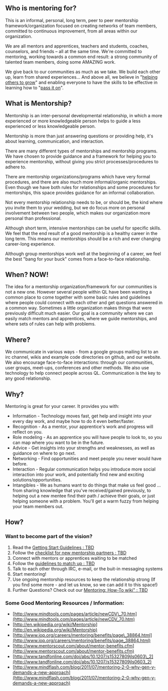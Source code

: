 
## Who is mentoring for?
This is an informal, personal, long term, peer to peer mentorship framework/organization focused on creating networks of team members, committed to continuous improvement, from all areas within our organization.

We are all mentors and apprentices, teachers and students, coaches, counselors, and friends – all at the same time. We're committed to mentoring, working towards a common end result: a strong community of talented team members, doing some AMAZING work.

We give back to our communities as much as we take. We build each other up, learn from shared experiences... And above all, we believe in "<u>helping others to grow</u>" and enabling everyone to have the skills to be effective in learning how to "<u>pass it on</u>".

## What is Mentorship?
Mentorship is an inter-personal developmental relationship, in which a more experienced or more knowledgeable person helps to guide a less experienced or less knowledgeable person.

Mentorship is more than just answering questions or providing help, it's about learning, communication, and interaction.

There are many different types of mentorships and mentorship programs. We have chosen to provide guidance and a framework for helping you to experience mentorship, without giving you strict processes/procedures to adhere to.

There are mentorship organizations/programs which have very formal procedures, and there are also much more informal/organic mentorships. Even though we have both rules for relationships and some procedures for mentorships, this space provides guidance for an informal collaboration.

Not every mentorship relationship needs to be, or should be, the kind where you invite them to your wedding, but we do focus more on personal involvement between two people, which makes our organization more personal than professional.

Although short term, intensive mentorships can be useful for specific skills. We feel that the end result of a good mentorship is a healthy career in the long term. This means our mentorships should be a rich and ever changing career-long experience.

Although group mentorships work well at the beginning of a career, we feel the best "bang for your buck" comes from a face-to-face relationship.

## When? NOW!
The idea for a mentorship organization/framework for our communities is not a new one. However several people within QL have been wanting a common place to come together with some basic rules and guidelines where people could connect with each other and get questions answered in a common way. Sometimes a little organization makes things that were previously difficult much easier. Our goal is a community where we can easily match mentors and apprentices, where we guide mentorships, and where sets of rules can help with problems.

## Where?
We communicate in various ways - from a google groups mailing list to an irc channel, wikis and example code directories on github, and our website. We also encourage face-to-face interactions: through our communities, user groups, meet-ups, conferences and other methods. We also use technology to help connect people across QL. Communication is the key to any good relationship.

## Why?
Mentoring is great for your career. 
It provides you with:
- Information - Technology moves fast, get help and insight into your every day work, and maybe how to do it even better/faster.
- Recognition - As a mentor, your apprentice's work and progress will reflect on you.
- Role modeling - As an apprentice you will have people to look to, so you can map where you want to be in the future.
- Advice - Get insights into your strengths and weaknesses, as well as guidance on where to go next.
- Networking - Find opportunities and meet people you never would have before.
- Interaction - Regular communication helps you introduce more social interaction into your work, and potentially find new and exciting solutions/opportunities.
- Intangibles - We as humans want to do things that make us feel good ... from sharing knowledge that you've received/gained previously, to helping out a new mentee find their path / achieve their goals, or just helping someone with a problem. You'll get a warm fuzzy from helping your team members out.




## How?
### Want to become part of the vision?
1. Read the [Getting Start Guidelines : TBD]()
2. Follow the [checklist for new mentorship partners : TBD]()
3. Connect with mentors or apprentices waiting to be matched
4. Follow the [guidelines to match up : TBD]()
5. Talk to each other through IRC, e-mail, or the buit-in messaging systems
6. Start mentoring!
7. Use ongoing mentorship resources to keep the relationship strong (If you find some more - and let us know, so we can add it to this space!)
8. Further Questions? Check out our [Mentoring: How-To wiki" : TBD]()

### Some Good Mentoring Resources / Information:
- [http://www.mindtools.com/pages/article/newCDV\_70.htm](http://www.mindtools.com/pages/article/newCDV_70.htm)
- [http://en.wikipedia.org/wiki/Mentorship](http://en.wikipedia.org/wiki/Mentorship)
- [http://www.iop.org/careers/mentoring/benefits/page\_38864.html](http://www.iop.org/careers/mentoring/benefits/page_38864.html)
- [http://www.mentorscout.com/about/mentor-benefits.cfm](http://www.mentorscout.com/about/mentor-benefits.cfm)
- [http://www.tandfonline.com/doi/abs/10.1207/s15327809jls0603\_2](http://www.tandfonline.com/doi/abs/10.1207/s15327809jls0603_2)
- [http://www.mindflash.com/blog/2011/07/mentoring-2-0-why-gen-y-demands-a-new-approach](http://www.mindflash.com/blog/2011/07/mentoring-2-0-why-gen-y-demands-a-new-approach)



